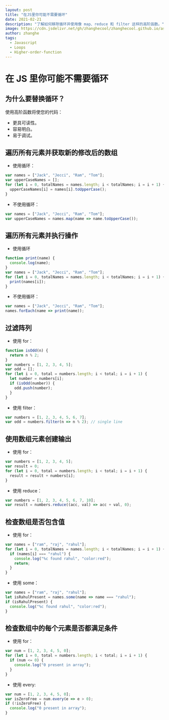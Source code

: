 ```yaml
---
layout: post
title: "在JS里你可能不需要循环"
date: 2021-02-21
description: "了解如何移除循环并使用像 map、reduce 和 filter 这样的高阶函数。"
image: https://cdn.jsdelivr.net/gh/zhanghecool/zhanghecool.github.io/assets/images/default.jpg
author: zhanghe
tags:
  - Javascript
  - Loops
  - Higher-order-function
---
```


# 在 JS 里你可能不需要循环

## 为什么要替换循环？

使用高阶函数将使您的代码：

- 更具可读性。
- 容易明白。
- 易于调试。

## 遍历所有元素并获取新的修改后的数组

- 使用循环：

```javascript
var names = ["Jack", "Jecci", "Ram", "Tom"];
var upperCaseNames = [];
for (let i = 0, totalNames = names.length; i < totalNames; i = i + 1) {
  upperCaseNames[i] = names[i].toUpperCase();
}
```

- 不使用循环：

```javascript
var names = ["Jack", "Jecci", "Ram", "Tom"];
var upperCaseNames = names.map(name => name.toUpperCase());
```

## 遍历所有元素并执行操作

- 使用循环

```javascript
function print(name) {
  console.log(name);
}
var names = ["Jack", "Jecci", "Ram", "Tom"];
for (let i = 0, totalNames = names.length; i < totalNames; i = i + 1) {
  print(names[i]);
}
```

- 不使用循环：

```javascript
var names = ["Jack", "Jecci", "Ram", "Tom"];
names.forEach(name => print(name));
```

## 过滤阵列

- 使用 for：

```javascript
function isOdd(n) {
  return n % 2;
}
var numbers = [1, 2, 3, 4, 5];
var odd = [];
for (let i = 0, total = numbers.length; i < total; i = i + 1) {
  let number = numbers[i];
  if (isOdd(number)) {
    odd.push(number);
  }
}
```

- 使用 filter：

```javascript
var numbers = [1, 2, 3, 4, 5, 6, 7];
var odd = numbers.filter(n => n % 2); // single line
```

## 使用数组元素创建输出

- 使用 for：

```javascript
var numbers = [1, 2, 3, 4, 5];
var result = 0;
for (let i = 0, total = numbers.length; i < total; i = i + 1) {
  result = result + numbers[i];
}
```

- 使用 reduce：

```javascript
var numbers = [1, 2, 3, 4, 5, 6, 7, 10];
var result = numbers.reduce((acc, val) => acc + val, 0);
```

## 检查数组是否包含值

- 使用 for：

```javascript
var names = ["ram", "raj", "rahul"];
for (let i = 0, totalNames = names.length; i < totalNames; i = i + 1) {
  if (names[i] === "rahul") {
    console.log("%c found rahul", "color:red");
    return;
  }
}
```

- 使用 some：

```javascript
var names = ["ram", "raj", "rahul"];
let isRahulPresent = names.some(name => name === "rahul");
if (isRahulPresent) {
  console.log("%c found rahul", "color:red");
}
```

## 检查数组中的每个元素是否都满足条件

- 使用 for：

```javascript
var num = [1, 2, 3, 4, 5, 0];
for (let i = 0, total = numbers.length; i < total; i = i + 1) {
  if (num <= 0) {
    console.log("0 present in array");
  }
}
```

- 使用 every:

```javascript
var num = [1, 2, 3, 4, 5, 0];
var isZeroFree = num.every(e => e > 0);
if (!isZeroFree) {
  console.log("0 present in array");
}
```
